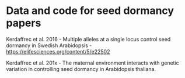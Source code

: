 Data and code for seed dormancy papers
==
Kerdaffrec et al. 2016 - Multiple alleles at a single locus control seed dormancy in Swedish Arabidopsis - https://elifesciences.org/content/5/e22502

Kerdaffrec et al. 201x - The maternal environment interacts with genetic variation in controlling seed dormancy in Arabidopsis thaliana.
